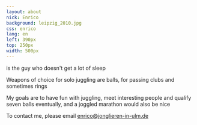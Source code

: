 ```yaml
---
layout: about
nick: Enrico
background: leipzig_2010.jpg
css: enrico
lang: en
left: 390px
top: 250px
width: 500px
---
```


is the guy who doesn't get a lot of sleep

Weapons of choice for solo juggling are balls, for passing clubs and sometimes rings

My goals are to have fun with juggling, meet interesting people and qualify seven balls eventually, and a joggled marathon would also be nice

To contact me, please email <enrico@jonglieren-in-ulm.de>

